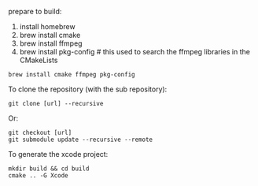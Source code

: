 prepare to build:
1. install homebrew 
2. brew install cmake
3. brew install ffmpeg 
4. brew install pkg-config # this used to search the ffmpeg libraries in the CMakeLists

  ``` shell
  brew install cmake ffmpeg pkg-config
  ```

To clone the repository (with the sub repository):
  ``` shell 
  git clone [url] --recursive
  ```

Or:
  ```
  git checkout [url]
  git submodule update --recursive --remote
  ```


To generate the xcode project:
  ``` shell
  mkdir build && cd build
  cmake .. -G Xcode
  ```

